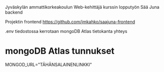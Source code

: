 Jyväskylän ammattikorkeakoulun Web-kehittäjä kurssin lopputyön Sää Juna backend

Projektin frontend https://github.com/jmkahko/saajuna-frontend

.env tiedostossa kerrotaan mongoDB Atlas tietokanta yhteys
# mongoDB Atlas tunnukset
MONGOD_URL="TÄHÄNSALAINENLINKKI"